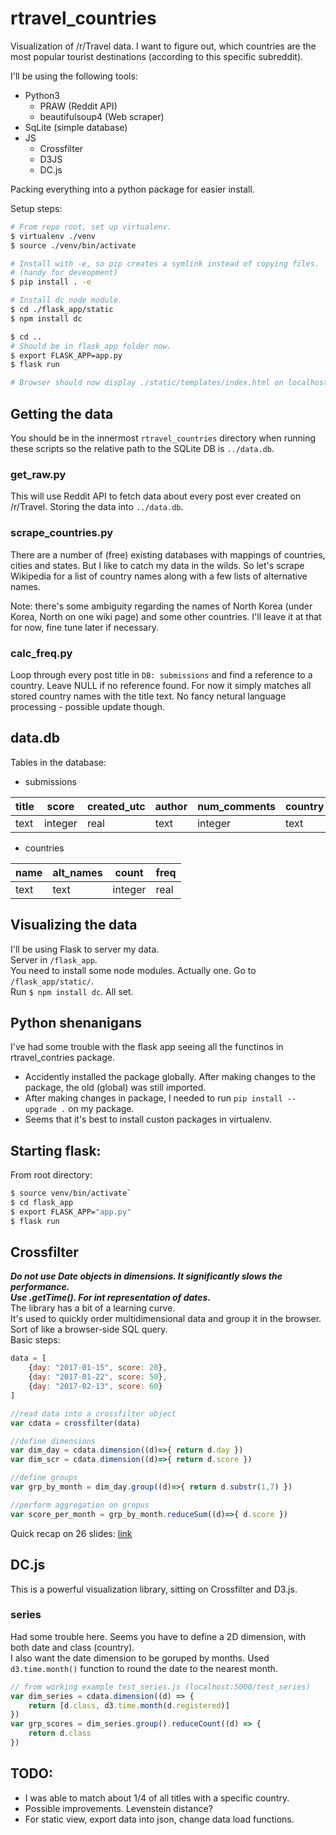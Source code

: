 # rtravel_countries
Visualization of /r/Travel data. I want to figure out, which countries are the most popular tourist destinations (according to this specific subreddit).  

I'll be using the following tools:
* Python3
    * PRAW (Reddit API)
    * beautifulsoup4 (Web scraper)
* SqLite (simple database)
* JS
    * Crossfilter
    * D3JS
    * DC.js

Packing everything into a python package for easier install.  

Setup steps:
```bash
# From repo root, set up virtualenv.
$ virtualenv ./venv
$ source ./venv/bin/activate

# Install with -e, so pip creates a symlink instead of copying files.
# (handy for deveopment)
$ pip install . -e

# Install dc node module.
$ cd ./flask_app/static
$ npm install dc

$ cd ..
# Should be in flask_app folder now.
$ export FLASK_APP=app.py
$ flask run

# Browser should now display ./static/templates/index.html on localhost:5000.  
```

## Getting the data
You should be in the innermost `rtravel_countries` directory when running these scripts so the relative path to the SQLite DB is `../data.db`. 

### get_raw.py
This will use Reddit API to fetch data about every post ever created on /r/Travel. Storing the data into `../data.db`.

### scrape_countries.py
There are a number of (free) existing databases with mappings of countries, cities and states. But I like to catch my data in the wilds. So let's scrape Wikipedia for a list of country names along with a few lists of alternative names. 

Note: there's some ambiguity regarding the names of North Korea (under Korea, North on one wiki page) and some other countries. I'll leave it at that for now, fine tune later if necessary. 

### calc_freq.py
Loop through every post title in `DB: submissions` and find a reference to a country. Leave NULL if no reference found. 
For now it simply matches all stored country names with the title text. No fancy netural language processing - possible update though.  

## data.db
Tables in the database: 

* submissions

|title   |score   |created_utc   |author   |num_comments   |country|
|---|---|---|---|---|---|
|text|integer|real|text|integer|text|


* countries

|name|alt_names|count|freq|
|---|---|---|---|
|text|text|integer|real|


## Visualizing the data
I'll be using Flask to server my data.  
Server in `/flask_app`.  
You need to install some node modules. Actually one. Go to `/flask_app/static/`.  
Run `$ npm install dc`. All set.  

## Python shenanigans
I've had some trouble with the flask app seeing all the functinos in rtravel_contries package.  

* Accidently installed the package globally. After making changes to the package, the old (global) was still imported.  
* After making changes in package, I needed to run `pip install --upgrade .` on my package.  
* Seems that it's best to install custon packages in virtualenv.  

## Starting flask:
From root directory:  
```bash
$ source venv/bin/activate`
$ cd flask_app
$ export FLASK_APP="app.py"
$ flask run
```


## Crossfilter
***Do not use Date objects in dimensions. It significantly slows the performance.***  
***Use <Date object>.getTime(). For int representation of dates.***  
The library has a bit of a learning curve.  
It's used to quickly order multidimensional data and group it in the browser.  
Sort of like a browser-side SQL query.  
Basic steps:
```javascript
data = [
    {day: "2017-01-15", score: 20},
    {day: "2017-01-22", score: 50},
    {day: "2017-02-13", score: 60}
]

//read data into a crossfilter object
var cdata = crossfilter(data)

//define dimensions
var dim_day = cdata.dimension((d)=>{ return d.day })
var dim_scr = cdata.dimension((d)=>{ return d.score })

//define groups
var grp_by_month = dim_day.group((d)=>{ return d.substr(1,7) })

//perform aggregation on gropus
var score_per_month = grp_by_month.reduceSum((d)=>{ d.score })
```

Quick recap on 26 slides: [link](https://www.slideshare.net/esjewett/crossfilter-mad-js)  

## DC.js
This is a powerful visualization library, sitting on Crossfilter and D3.js. 

### series
Had some trouble here. Seems you have to define a 2D dimension, with both date and class (country).  
I also want the date dimension to be goruped by months. Used `d3.time.month()` function to round the date to the nearest month.  
```javascript
// from working example test_series.js (localhost:5000/test_series)
var dim_series = cdata.dimension((d) => {
    return [d.class, d3.time.month(d.registered)]
})
var grp_scores = dim_series.group().reduceCount((d) => {
    return d.class
})
```


## TODO: 
* I was able to match about 1/4 of all titles with a specific country. 
* Possible improvements. Levenstein distance?  
* For static view, export data into json, change data load functions.  